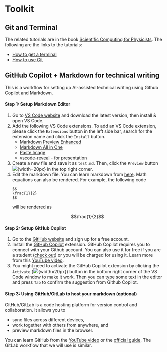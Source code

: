 # Toolkit
## Git and Terminal
The related tutorials are in the book [Scientific Computing for Physicists](https://book.jinguo-group.science). The following are the links to the tutorials:
- [How to get a terminal](https://book.jinguo-group.science/stable/chap1/terminal/)
- [How to use Git](https://book.jinguo-group.science/stable/chap1/git/)

## GitHub Copilot + Markdown for technical writing

This is a workflow for setting up AI-assisted technical writing using Github Copilot and Markdown.

#### Step 1: Setup Markdown Editor
1. Go to [VS Code website](https://code.visualstudio.com/) and download the latest version, then install & open VS Code.
3. Add the following VS Code extensions. To add an VS Code extension, please click the `Extensions` button in the left side bar, search for the extension name and click the `Install` button.
    - [Markdown Preview Enhanced](https://marketplace.visualstudio.com/items?itemName=shd101wyy.markdown-preview-enhanced)
    - [Markdown All in One](https://marketplace.visualstudio.com/items?itemName=yzhang.markdown-all-in-one)
    - [Paste Image](https://marketplace.visualstudio.com/items?itemName=mushan.vscode-paste-image)
    - [vscode-reveal](https://marketplace.visualstudio.com/items?itemName=evilz.vscode-reveal) - for presentation
4. Create a new file and save it as `test.md`. Then, click the `Preview` button ![](images/preview.png){width=20px} in the top right corner.
5. Edit the markdown file. You can learn markdown from [here](https://www.markdownguide.org/basic-syntax/). Math equations can also be rendered. For example, the following code
    ~~~
    $$
    \frac{1}{2}
    $$
    ~~~
    will be rendered as
    ```math
    \frac{1}{2}
    ```

#### Step 2: Setup GitHub Copilot
1. Go to the [GitHub website](https://github.com/) and sign up for a free account.
2. Install the [GitHub Copilot](https://marketplace.visualstudio.com/items?itemName=GitHub.copilot) extension. GitHub Copilot requires you to connect with your Github account. You can also use it for free if you are a student ([check out](https://education.github.com/pack)) or you will be charged for using it. Learn more from this [YouTube video](https://youtu.be/HDG4PQK7DK8?si=sOR7PqNcGAnrV4Tm).
3.  You might need to activate the GitHub Copilot extension by clicking the `Activate` (![](images/copilot.png){width=20px}) button in the bottom right corner of the VS Code window to make it work. Then you can type some text in the editor and press `Tab` to confirm the suggestion from Github Copilot.
#### Step 3: Using GitHub/GitLab to host your markdown (optional)
GitHub/GitLab is a code hosting platform for version control and collaboration. It allows you to
- sync files across different devices,
- work together with others from anywhere, and
- preview markdown files in the browser.

You can learn GitHub from the [YouTube video](https://www.youtube.com/watch?v=RGOj5yH7evk) or the [official guide](https://guides.github.com/activities/hello-world/). The GitLab workflow that we will use is similar.